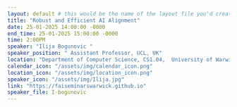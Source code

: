 ```yaml
---
layout: default # this would be the name of the layout file you'd create for events
title: "Robust and Efficient AI Alignment"
date: 25-01-2025 14:00:00 -0000
end_time: 25-01-2025 15:00:00 -0000
time: 2:00PM
speaker: "Ilija Bogunovic "
speaker_position: " Assistant Professor, UCL, UK"
location: "Department of Computer Science, CS1.04,  University of Warwick, Coventry, UK"
calendar_icon: "/assets/img/calendar_icon.png"
location_icon: "/assets/img/location_icon.png"
speaker_icon: "/assets/img/Ilija.jpg"
link: "https://faiseminarswarwick.github.io"
speaker_file: I-bogunovic
---
```

